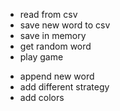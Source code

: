 + read from csv
+ save new word to csv
+ save in memory
+ get random word
+ play game

- append new word
- add different strategy
- add colors